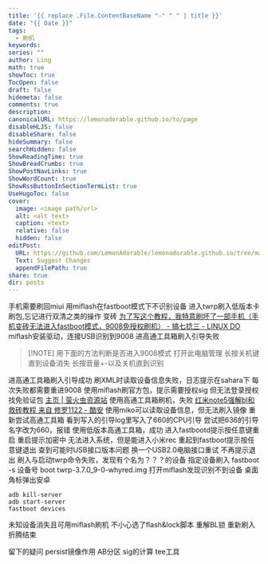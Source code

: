 ```yaml
---
title: '{{ replace .File.ContentBaseName "-" " " | title }}'
date: "{{ Date }}"
tags:
  - 刷机
keywords: 
series: ""
author: Ling
math: true
showToc: true
TocOpen: false
draft: false
hidemeta: false
comments: true
description: 
canonicalURL: https://lemonadorable.github.io/to/page
disableHLJS: false
disableShare: false
hideSummary: false
searchHidden: false
ShowReadingTime: true
ShowBreadCrumbs: true
ShowPostNavLinks: true
ShowWordCount: true
ShowRssButtonInSectionTermList: true
UseHugoToc: false
cover:
  image: <image path/url>
  alt: <alt text>
  caption: <text>
  relative: false
  hidden: false
editPost:
  URL: https://github.com/LemonAdorable/lemonadorable.github.io/tree/master/content
  Text: Suggest Changes
  appendFilePath: true
share: true
dir: posts
---
```


手机需要刷回miui
用miflash在fastboot模式下不识别设备
进入twrp刷入低版本卡刷包,忘记进行双清之类的操作
变砖
[为了写这个教程，我特意刷坏了一部手机（手机变砖无法进入fastboot模式，9008免授权刷机） - 搞七捻三 - LINUX DO](https://linux.do/t/topic/199716)
miflash安装驱动，连接USB识别到9008
进高通工具箱刷入引导失败

> [!NOTE] 用下面的方法判断是否进入9008模式
> 打开此电脑管理
> 长按关机键直到设备消失
> 长按音量+-以及关机直到识别

进高通工具箱刷入引导成功
刷XML时读取设备信息失败，日志提示在sahara下
每次失败都需要重进9008
使用miflash刷官方包，提示需要授权sig
但无法登录授权
找免验证包
[主页 | 萤火虫资源站](https://www.yhcres.top/)
使用高通工具箱刷机，失败
[红米note5强解bl和救砖教程 来自 修罗1122 - 酷安](https://www.coolapk.com/feed/57961121?shareKey=YjJiNmMzNTkzZmJlNjdiNDYyNjI~&shareUid=4369962&shareFrom=com.coolapk.market_14.5.3)
使用miko可以读取设备信息，但无法刷入镜像
重新尝试高通工具箱
看到写入的引导log里写入了660的CPU引导
尝试把636的引导名字改为660，报错
使用低版本高通工具箱，成功
进入fastbootd提示按任意键重启
重启提示加密中
无法进入系统，但是能进入小米rec
重起到fastboot提示按任意键退出
查到可能时USB接口版本问题
换一个USB2.0电脑接口重试
不再提示退出
刷入与启动twrp命令失败，发现有个名为？？？的设备
指定设备刷入
fastboot -s 设备号 boot twrp-3.7.0_9-0-whyred.img
打开miflash发现识别不到设备
桌面角标弹出安卓

``` shell
adb kill-server
adb start-server
fastboot devices
```

未知设备消失且可用miflash刷机
不小心选了flash&lock脚本
重解BL锁
重新刷入
折腾结束




留下的疑问
persist镜像作用
AB分区
sig的计算
tee工具
